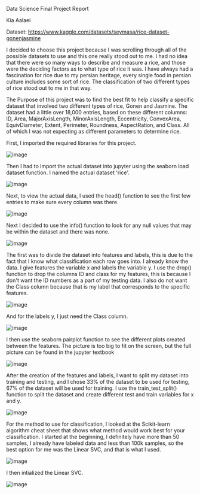 Data Science Final Project Report

Kia Aalaei

Dataset: https://www.kaggle.com/datasets/seymasa/rice-dataset-gonenjasmine 

I decided to choose this project because I was scrolling through all of the possible datasets to use and this one really stood out to me.
I had no idea that there were so many ways to describe and measure a rice, and those were the deciding factors as to what type of rice it was.
I have always had a fascination for rice due to my persian heritage, every single food in persian culture includes some sort of rice.
The classification of two different types of rice stood out to me in that way.

The Purpose of this project was to find the best fit to help classify a specific dataset that involved two different types of rice, Gonen and Jasmine.
The dataset had a little over 18,000 entries, based on these different columns: ID, Area, MajorAxisLength, MinorAxisLength,	Eccentricity,	ConvexArea,	EquivDiameter,
Extent,	Perimeter,	Roundness,	AspectRation, and	Class. All of which I was not expecting as different parameters to determine rice.

First, I imported the required libraries for this project.

![image](https://user-images.githubusercontent.com/120366695/206996007-654bff8a-8686-4e8e-8d9c-6d5e16469a96.png)

Then I had to import the actual dataset into jupyter using the seaborn load dataset function. I named the actual dataset 'rice'.

![image](https://user-images.githubusercontent.com/120366695/206996175-3dbfbe59-c37d-4d51-a54c-790503b864a3.png)

Next, to view the actual data, I used the head() function to see the first few entries to make sure every column was there.

![image](https://user-images.githubusercontent.com/120366695/206996397-3682c528-63ac-4181-9b90-4d5ca80ee856.png)

Next I decided to use the info() function to look for any null values that may be within the dataset and there was none.

![image](https://user-images.githubusercontent.com/120366695/206996594-c1746ebf-d6ee-4923-9d79-e23c7374862f.png)

The first was to divide the dataset into features and labels, this is due to the fact that I know what classification each row goes into.
I already know the data. I give features the variable x and labels the variable y. 
I use the drop() function to drop the columns ID and class for my features, this is because I don't want the ID numbers as a part of my testing data.
I also do not want the Class column because that is my label that corresponds to the specific features.

![image](https://user-images.githubusercontent.com/120366695/206997413-d5bd5d63-df81-4db5-88a3-2f7ddc207845.png)

And for the labels y, I just need the Class column.

![image](https://user-images.githubusercontent.com/120366695/206997659-f1f52bfa-a26b-4994-adb5-ae4d692da4fe.png)

I then use the seaborn pairplot function to see the different plots created between the features. The picture is too big to fit on the screen,
but the full picture can be found in the jupyter textbook

![image](https://user-images.githubusercontent.com/120366695/206998066-a4852f46-e762-481b-8ab3-b009ec92dbba.png)

After the creation of the features and labels, I want to split my dataset into training and testing, and I chose 33% of the dataset to be used for testing,
67% of the dataset will be used for training. I use the train_test_split() function to split the dataset and create different test and train variables for x and y.

![image](https://user-images.githubusercontent.com/120366695/206998669-09249e1a-7014-451f-a3c7-22e156f39af4.png)

For the method to use for classification, I looked at the Scikit-learn algorithm cheat sheet that shows what method would work best for your classification.
I started at the beginning, I definitely have more than 50 samples, I already have labeled data and less than 100k samples, so the best option for me was the
Linear SVC, and that is what I used.

![image](https://user-images.githubusercontent.com/120366695/206999199-081a359d-5ee1-4a76-9e23-113bbfe58e0f.png)

I then intialized the Linear SVC.

![image](https://user-images.githubusercontent.com/120366695/206999323-09cea6ef-3ed2-42dc-915b-fa6a43ad42ef.png)



























































